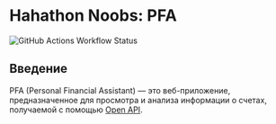 # Hahathon Noobs: PFA

![GitHub Actions Workflow Status](https://img.shields.io/github/actions/workflow/status/Bloogefest/hnpfa/codeql.yml?style=for-the-badge&label=CodeQL)

## Введение

PFA (Personal Financial Assistant) — это веб-приложение, предназначенное для просмотра и анализа информации о счетах,
получаемой с помощью [Open API](https://openbankingrussia.ru).
